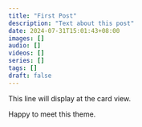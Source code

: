```yaml
---
title: "First Post"
description: "Text about this post"
date: 2024-07-31T15:01:43+08:00
images: []
audio: []
videos: []
series: []
tags: []
draft: false
---
```


This line will display at the card view.

Happy to meet this theme.